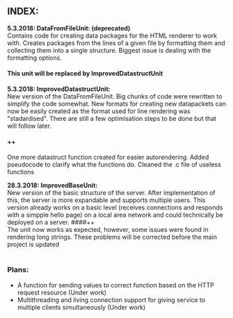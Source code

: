 ## INDEX:

__5.3.2018: DataFromFileUnit: (deprecated)__<br>
Contains code for creating data packages for the HTML renderer to work with. Creates packages from the lines of a given file by formatting them and collecting them into a single structure. Biggest issue is dealing with the formatting options.
#### This unit will be replaced by ImprovedDatastructUnit

__5.3.2018: ImprovedDatastructUnit:__<br>
New version of the DataFromFileUnit. Big chunks of code were rewritten to simplify the code somewhat. New formats for creating new datapackets can now be easily created as the format used for line rendering was "stadardised". There are still a few optimisation steps to be done but that will follow later.
#### ++<br>
One more datastruct function created for easier autorendering. Added pseudocode to clarify what the functions do. Cleaned the .c file of useless functions

__28.3.2018: ImprovedBaseUnit:__<br>
New version of the basic structure of the server. After implementation of this, the server is more expandable and supports multiple users. This version already works on a basic level (receives connections and responds with a simpple hello page) on a local area network and could technically be deployed on a server.
####++<br>
The unit now works as expected, however, some issues were found in rendering long strings. These problems will be corrected before the main project is updated
<br>
<br>
### Plans:<br>
- A function for sending values to correct function based on the HTTP request resource (Under work)
- Multithreading and living connection support for giving service to multiple clients simultaneously (Under work)
